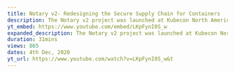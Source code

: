```yaml
---
title: Notary v2- Redesigning the Secure Supply Chain for Containers
description: The Notary v2 project was launched at Kubecon North America in 2019, as a joint community effort to resolve issues with the first generation Notary, which was launched five years ago. Since then we have learned a lot about how containers are used in practise and the security...
yt_embed: https://www.youtube.com/embed/LKpFynI0S_w
expanded_description: The Notary v2 project was launched at Kubecon North America in 2019, as a joint community effort to resolve issues with the first generation Notary, which was launched five years ago. Since then we have learned a lot about how containers are used in practise and the security requirements, and Notary v2 builds on that experience from the whole community. The protocols are OCI registry native and designed to improve the supply chain security of the whole container ecosystem. This talk gives an overview of the progress, and the problems being solved, and then a deep dive into the state of the specification and implementations. We also cover current open issues and the road to production.
duration: 31mins
views: 865
dates: 4th Dec, 2020
yt_url: https://www.youtube.com/watch?v=LKpFynI0S_w&t
---
```


<!--

Key Explanation

title - The main title that appears inside the video component.
description - This description is shown when the video component is in the contracted (default) state. The value associated with this key should be limited to fewer(less) than 30 words.
yt_embed - Displays the YouTube video on the page.
expanded_description - The expanded description is the complete summary of the video, which can be found in the description of the corresponding YouTube video. It is displayed when the video component is expanded.
duration, views, dates - Provides details about the video, including its duration, number of views, and dates.
yt_url - This key contains a redirection link to the YouTube video, which is used with the "Watch now" button's onclick action.

 -->
